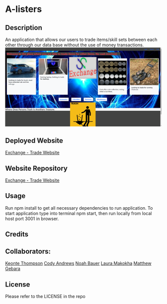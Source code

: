# A-listers

## Description

An application that allows our users to trade items/skill sets between each other through our data base without the use
of money transactions.
![image](/public/images/websiteSS.png)

## Deployed Website

[Exchange - Trade Website](https://exchangebarterapp.herokuapp.com/)

## Website Repository
[Exchange - Trade Website](https://github.com/kthom42/A-listers/)


## Usage

Run npm install to get all necessary dependencies to run application.
To start application type into terminal npm start, then run locally from local host port 3001 in browser.

## Credits

## Collaborators:

[Keonte Thompson](https://github.com/kthom42)
[Cody Andrews](https://github.com/sorryz23)
[Noah Bauer](https://github.com/Zeladras)
[Laura Makokha](https://github.com/codinglov)
[Matthew Gebara](https://github.com/GebaraMatthew)

## License

Please refer to the LICENSE in the repo
